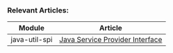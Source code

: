 ### Relevant Articles: 

Module | Article
--|--
java-util-spi | [Java Service Provider Interface](http://www.baeldung.com/java-spi)